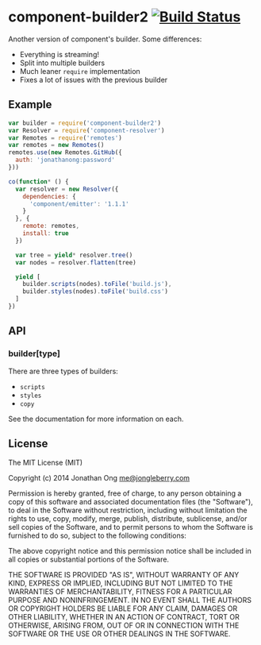 # component-builder2 [![Build Status](https://travis-ci.org/component/builder2.js.png)](https://travis-ci.org/component/builder2.js)

Another version of component's builder. Some differences:

- Everything is streaming!
- Split into multiple builders
- Much leaner `require` implementation
- Fixes a lot of issues with the previous builder

## Example
```js
var builder = require('component-builder2')
var Resolver = require('component-resolver')
var Remotes = require('remotes')
var remotes = new Remotes()
remotes.use(new Remotes.GitHub({
  auth: 'jonathanong:password'
}))

co(function* () {
  var resolver = new Resolver({
    dependencies: {
      'component/emitter': '1.1.1'
    }
  }, {
    remote: remotes,
    install: true
  })

  var tree = yield* resolver.tree()
  var nodes = resolver.flatten(tree)

  yield [
    builder.scripts(nodes).toFile('build.js'),
    builder.styles(nodes).toFile('build.css')
  ]
})
```

## API

### builder[type]

There are three types of builders:

- `scripts`
- `styles`
- `copy`

See the documentation for more information on each.

## License

The MIT License (MIT)

Copyright (c) 2014 Jonathan Ong me@jongleberry.com

Permission is hereby granted, free of charge, to any person obtaining a copy
of this software and associated documentation files (the "Software"), to deal
in the Software without restriction, including without limitation the rights
to use, copy, modify, merge, publish, distribute, sublicense, and/or sell
copies of the Software, and to permit persons to whom the Software is
furnished to do so, subject to the following conditions:

The above copyright notice and this permission notice shall be included in
all copies or substantial portions of the Software.

THE SOFTWARE IS PROVIDED "AS IS", WITHOUT WARRANTY OF ANY KIND, EXPRESS OR
IMPLIED, INCLUDING BUT NOT LIMITED TO THE WARRANTIES OF MERCHANTABILITY,
FITNESS FOR A PARTICULAR PURPOSE AND NONINFRINGEMENT. IN NO EVENT SHALL THE
AUTHORS OR COPYRIGHT HOLDERS BE LIABLE FOR ANY CLAIM, DAMAGES OR OTHER
LIABILITY, WHETHER IN AN ACTION OF CONTRACT, TORT OR OTHERWISE, ARISING FROM,
OUT OF OR IN CONNECTION WITH THE SOFTWARE OR THE USE OR OTHER DEALINGS IN
THE SOFTWARE.